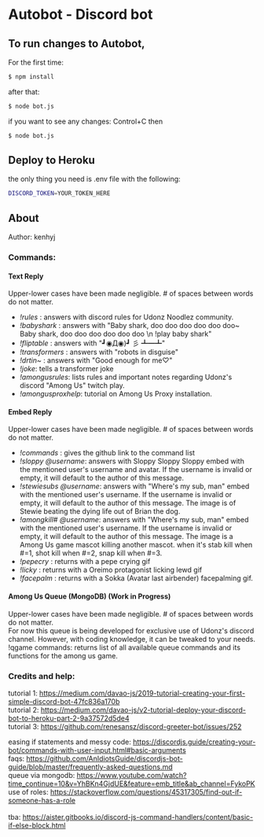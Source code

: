 # Autobot - Discord bot

## To run changes to Autobot,

For the first time:

```bash
$ npm install
```

after that:

```bash
$ node bot.js
```

if you want to see any changes: Control+C
then

```bash
$ node bot.js
```

## Deploy to Heroku

the only thing you need is .env file
with the following:

```bash
DISCORD_TOKEN=YOUR_TOKEN_HERE
```

## About

Author: kenhyj

### Commands:

#### Text Reply

Upper-lower cases have been made negligible. # of spaces between words do not matter.

- _!rules_ : answers with discord rules for Udonz Noodlez community.
- _!babyshark_ : answers with "Baby shark, doo doo doo doo doo doo~ Baby shark, doo doo doo doo doo doo \n !play baby shark"
- _!fliptable_ : answers with "┛◉Д◉)┛ 彡 ┻━┻"
- _!transformers_ : answers with "robots in disguise"
- _!drtin~_ : answers with "Good enough for me♡"
- _!joke_: tells a transformer joke
- _!amongusrules_: lists rules and important notes regarding Udonz's discord "Among Us" twitch play.
- _!amongusproxhelp_: tutorial on Among Us Proxy installation.

#### Embed Reply

Upper-lower cases have been made negligible. # of spaces between words do not matter.

- _!commands_ : gives the github link to the command list
- _!sloppy_ _@username_: answers with Sloppy Sloppy Sloppy embed with the mentioned user's username and avatar. If the username is invalid or empty, it will default to the author of this message.
- _!stewiesubs_ _@username_: answers with "Where's my sub, man" embed with the mentioned user's username. If the username is invalid or empty, it will default to the author of this message. The image is of Stewie beating the dying life out of Brian the dog.
- _!amongkill#_ _@username_: answers with "Where's my sub, man" embed with the mentioned user's username. If the username is invalid or empty, it will default to the author of this message. The image is a Among Us game mascot killing another mascot. when it's stab kill when #=1, shot kill when #=2, snap kill when #=3.
- _!pepecry_ : returns with a pepe crying gif
- _!licky_ : returns with a Oreimo protagonist licking lewd gif
- _!facepalm_ : returns with a Sokka (Avatar last airbender) facepalming gif.

#### Among Us Queue (MongoDB) (Work in Progress)

Upper-lower cases have been made negligible. # of spaces between words do not matter. <br />
For now this queue is being developed for exclusive use of Udonz's discord channel. However, with coding knowledge, it can be tweaked to your needs. <br />
!qgame commands: returns list of all available queue commands and its functions for the among us game.

### Credits and help:

tutorial 1: https://medium.com/davao-js/2019-tutorial-creating-your-first-simple-discord-bot-47fc836a170b <br />
tutorial 2: https://medium.com/davao-js/v2-tutorial-deploy-your-discord-bot-to-heroku-part-2-9a37572d5de4 <br />
tutorial 3: https://github.com/renesansz/discord-greeter-bot/issues/252 <br />

easing if statements and messy code: https://discordjs.guide/creating-your-bot/commands-with-user-input.html#basic-arguments <br />
faqs: https://github.com/AnIdiotsGuide/discordjs-bot-guide/blob/master/frequently-asked-questions.md <br />
queue via mongodb: https://www.youtube.com/watch?time_continue=10&v=YhBKn4GjdUE&feature=emb_title&ab_channel=FykoPK <br />
use of roles: https://stackoverflow.com/questions/45317305/find-out-if-someone-has-a-role <br />
<br />
tba: https://aister.gitbooks.io/discord-js-command-handlers/content/basic-if-else-block.html <br />
